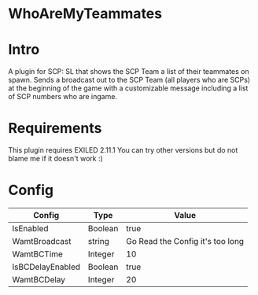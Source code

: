 # WhoAreMyTeammates
<h1>Intro</h1>
A plugin for SCP: SL that shows the SCP Team a list of their teammates on spawn.
Sends a broadcast out to the SCP Team (all players who are SCPs) at the beginning of the game with a customizable message including a list of SCP numbers who are ingame.

<h1>Requirements</h1>
This plugin requires EXILED 2.11.1 
You can try other versions but do not blame me if it doesn't work :)
<h1>Config</h1>

| Config  | Type | Value |
| ------------- | ------------- | ------------- |
| IsEnabled  | Boolean  | true  |
| WamtBroadcast  | string  | Go Read the Config it's too long  |
| WamtBCTime  | Integer  | 10  |
| IsBCDelayEnabled  | Boolean  | true  |
| WamtBCDelay  | Integer  | 20  |

